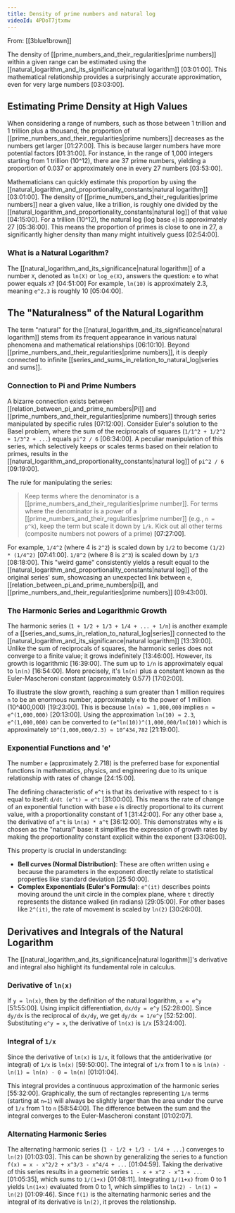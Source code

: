 ```yaml
---
title: Density of prime numbers and natural log
videoId: 4PDoT7jtxmw
---
```


From: [[3blue1brown]] <br/> 

The density of [[prime_numbers_and_their_regularities|prime numbers]] within a given range can be estimated using the [[natural_logarithm_and_its_significance|natural logarithm]] <a class="yt-timestamp" data-t="03:01:00">[03:01:00]</a>. This mathematical relationship provides a surprisingly accurate approximation, even for very large numbers <a class="yt-timestamp" data-t="03:03:00">[03:03:00]</a>.

## Estimating Prime Density at High Values

When considering a range of numbers, such as those between 1 trillion and 1 trillion plus a thousand, the proportion of [[prime_numbers_and_their_regularities|prime numbers]] decreases as the numbers get larger <a class="yt-timestamp" data-t="01:27:00">[01:27:00]</a>. This is because larger numbers have more potential factors <a class="yt-timestamp" data-t="01:31:00">[01:31:00]</a>. For instance, in the range of 1,000 integers starting from 1 trillion (10^12), there are 37 prime numbers, yielding a proportion of 0.037 or approximately one in every 27 numbers <a class="yt-timestamp" data-t="03:53:00">[03:53:00]</a>.

Mathematicians can quickly estimate this proportion by using the [[natural_logarithm_and_proportionality_constants|natural logarithm]] <a class="yt-timestamp" data-t="03:01:00">[03:01:00]</a>. The density of [[prime_numbers_and_their_regularities|prime numbers]] near a given value, like a trillion, is roughly one divided by the [[natural_logarithm_and_proportionality_constants|natural log]] of that value <a class="yt-timestamp" data-t="04:15:00">[04:15:00]</a>. For a trillion (10^12), the natural log (log base `e`) is approximately 27 <a class="yt-timestamp" data-t="05:36:00">[05:36:00]</a>. This means the proportion of primes is close to one in 27, a significantly higher density than many might intuitively guess <a class="yt-timestamp" data-t="02:54:00">[02:54:00]</a>.

### What is a Natural Logarithm?
The [[natural_logarithm_and_its_significance|natural logarithm]] of a number `X`, denoted as `ln(X)` or `log_e(X)`, answers the question: `e` to what power equals `X`? <a class="yt-timestamp" data-t="04:51:00">[04:51:00]</a> For example, `ln(10)` is approximately 2.3, meaning `e^2.3` is roughly 10 <a class="yt-timestamp" data-t="05:04:00">[05:04:00]</a>.

## The "Naturalness" of the Natural Logarithm

The term "natural" for the [[natural_logarithm_and_its_significance|natural logarithm]] stems from its frequent appearance in various natural phenomena and mathematical relationships <a class="yt-timestamp" data-t="06:10:00">[06:10:10]</a>. Beyond [[prime_numbers_and_their_regularities|prime numbers]], it is deeply connected to infinite [[series_and_sums_in_relation_to_natural_log|series and sums]].

### Connection to Pi and Prime Numbers
A bizarre connection exists between [[relation_between_pi_and_prime_numbers|Pi]] and [[prime_numbers_and_their_regularities|prime numbers]] through series manipulated by specific rules <a class="yt-timestamp" data-t="07:12:00">[07:12:00]</a>.
Consider Euler's solution to the Basel problem, where the sum of the reciprocals of squares (`1/1^2 + 1/2^2 + 1/3^2 + ...`) equals `pi^2 / 6` <a class="yt-timestamp" data-t="06:34:00">[06:34:00]</a>. A peculiar manipulation of this series, which selectively keeps or scales terms based on their relation to primes, results in the [[natural_logarithm_and_proportionality_constants|natural log]] of `pi^2 / 6` <a class="yt-timestamp" data-t="09:19:00">[09:19:00]</a>.

The rule for manipulating the series:
> Keep terms where the denominator is a [[prime_numbers_and_their_regularities|prime number]]. For terms where the denominator is a power of a [[prime_numbers_and_their_regularities|prime number]] (e.g., `n = p^k`), keep the term but scale it down by `1/k`. Kick out all other terms (composite numbers not powers of a prime) <a class="yt-timestamp" data-t="07:27:00">[07:27:00]</a>.

For example, `1/4^2` (where 4 is `2^2`) is scaled down by `1/2` to become `(1/2) * (1/4^2)` <a class="yt-timestamp" data-t="07:41:00">[07:41:00]</a>. `1/8^2` (where 8 is `2^3`) is scaled down by `1/3` <a class="yt-timestamp" data-t="08:18:00">[08:18:00]</a>. This "weird game" consistently yields a result equal to the [[natural_logarithm_and_proportionality_constants|natural log]] of the original series' sum, showcasing an unexpected link between `e`, [[relation_between_pi_and_prime_numbers|pi]], and [[prime_numbers_and_their_regularities|prime numbers]] <a class="yt-timestamp" data-t="09:43:00">[09:43:00]</a>.

### The Harmonic Series and Logarithmic Growth
The harmonic series (`1 + 1/2 + 1/3 + 1/4 + ... + 1/n`) is another example of a [[series_and_sums_in_relation_to_natural_log|series]] connected to the [[natural_logarithm_and_its_significance|natural logarithm]] <a class="yt-timestamp" data-t="13:39:00">[13:39:00]</a>. Unlike the sum of reciprocals of squares, the harmonic series does not converge to a finite value; it grows indefinitely <a class="yt-timestamp" data-t="13:46:00">[13:46:00]</a>. However, its growth is logarithmic <a class="yt-timestamp" data-t="16:39:00">[16:39:00]</a>. The sum up to `1/n` is approximately equal to `ln(n)` <a class="yt-timestamp" data-t="16:54:00">[16:54:00]</a>. More precisely, it's `ln(n)` plus a constant known as the Euler-Mascheroni constant (approximately 0.577) <a class="yt-timestamp" data-t="17:02:00">[17:02:00]</a>.

To illustrate the slow growth, reaching a sum greater than 1 million requires `n` to be an enormous number, approximately `e` to the power of 1 million (10^400,000) <a class="yt-timestamp" data-t="19:23:00">[19:23:00]</a>. This is because `ln(n) ≈ 1,000,000` implies `n ≈ e^(1,000,000)` <a class="yt-timestamp" data-t="20:13:00">[20:13:00]</a>. Using the approximation `ln(10) ≈ 2.3`, `e^(1,000,000)` can be converted to `(e^ln(10))^(1,000,000/ln(10))` which is approximately `10^(1,000,000/2.3) ≈ 10^434,782` <a class="yt-timestamp" data-t="21:19:00">[21:19:00]</a>.

### Exponential Functions and 'e'

The number `e` (approximately 2.718) is the preferred base for exponential functions in mathematics, physics, and engineering due to its unique relationship with rates of change <a class="yt-timestamp" data-t="24:15:00">[24:15:00]</a>.

The defining characteristic of `e^t` is that its derivative with respect to `t` is equal to itself: `d/dt (e^t) = e^t` <a class="yt-timestamp" data-t="31:00:00">[31:00:00]</a>. This means the rate of change of an exponential function with base `e` is directly proportional to its current value, with a proportionality constant of 1 <a class="yt-timestamp" data-t="31:42:00">[31:42:00]</a>. For any other base `a`, the derivative of `a^t` is `ln(a) * a^t` <a class="yt-timestamp" data-t="36:12:00">[36:12:00]</a>. This demonstrates why `e` is chosen as the "natural" base: it simplifies the expression of growth rates by making the proportionality constant explicit within the exponent <a class="yt-timestamp" data-t="33:06:00">[33:06:00]</a>.

This property is crucial in understanding:
*   **Bell curves (Normal Distribution)**: These are often written using `e` because the parameters in the exponent directly relate to statistical properties like standard deviation <a class="yt-timestamp" data-t="25:50:00">[25:50:00]</a>.
*   **Complex Exponentials (Euler's Formula)**: `e^(it)` describes points moving around the unit circle in the complex plane, where `t` directly represents the distance walked (in radians) <a class="yt-timestamp" data-t="29:05:00">[29:05:00]</a>. For other bases like `2^(it)`, the rate of movement is scaled by `ln(2)` <a class="yt-timestamp" data-t="30:26:00">[30:26:00]</a>.

## Derivatives and Integrals of the Natural Logarithm

The [[natural_logarithm_and_its_significance|natural logarithm]]'s derivative and integral also highlight its fundamental role in calculus.

### Derivative of `ln(x)`
If `y = ln(x)`, then by the definition of the natural logarithm, `x = e^y` <a class="yt-timestamp" data-t="51:55:00">[51:55:00]</a>. Using implicit differentiation, `dx/dy = e^y` <a class="yt-timestamp" data-t="52:28:00">[52:28:00]</a>. Since `dy/dx` is the reciprocal of `dx/dy`, we get `dy/dx = 1/e^y` <a class="yt-timestamp" data-t="52:52:00">[52:52:00]</a>. Substituting `e^y = x`, the derivative of `ln(x)` is `1/x` <a class="yt-timestamp" data-t="53:24:00">[53:24:00]</a>.

### Integral of `1/x`
Since the derivative of `ln(x)` is `1/x`, it follows that the antiderivative (or integral) of `1/x` is `ln(x)` <a class="yt-timestamp" data-t="59:50:00">[59:50:00]</a>. The integral of `1/x` from 1 to `n` is `ln(n) - ln(1) = ln(n) - 0 = ln(n)` <a class="yt-timestamp" data-t="01:01:04">[01:01:04]</a>.

This integral provides a continuous approximation of the harmonic series <a class="yt-timestamp" data-t="55:32:00">[55:32:00]</a>. Graphically, the sum of rectangles representing `1/n` terms (starting at `n=1`) will always be slightly larger than the area under the curve of `1/x` from 1 to `n` <a class="yt-timestamp" data-t="58:54:00">[58:54:00]</a>. The difference between the sum and the integral converges to the Euler-Mascheroni constant <a class="yt-timestamp" data-t="01:02:07">[01:02:07]</a>.

### Alternating Harmonic Series
The alternating harmonic series (`1 - 1/2 + 1/3 - 1/4 + ...`) converges to `ln(2)` <a class="yt-timestamp" data-t="01:03:03">[01:03:03]</a>. This can be shown by generalizing the series to a function `f(x) = x - x^2/2 + x^3/3 - x^4/4 + ...` <a class="yt-timestamp" data-t="01:04:59">[01:04:59]</a>. Taking the derivative of this series results in a geometric series `1 - x + x^2 - x^3 + ...` <a class="yt-timestamp" data-t="01:05:35">[01:05:35]</a>, which sums to `1/(1+x)` <a class="yt-timestamp" data-t="01:08:11">[01:08:11]</a>. Integrating `1/(1+x)` from 0 to 1 yields `ln(1+x)` evaluated from 0 to 1, which simplifies to `ln(2) - ln(1) = ln(2)` <a class="yt-timestamp" data-t="01:09:46">[01:09:46]</a>. Since `f(1)` is the alternating harmonic series and the integral of its derivative is `ln(2)`, it proves the relationship.